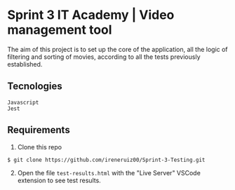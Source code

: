 
# Sprint 3 IT Academy | Video management tool

The aim of this project is to set up the core of the application, all the logic of filtering and sorting of movies, according to all the tests previously established.

## Tecnologies

    Javascript
    Jest

## Requirements


1. Clone this repo
```bash
$ git clone https://github.com/ireneruiz00/Sprint-3-Testing.git
```
2. Open the file `test-results.html` with the "Live Server" VSCode extension to see test results.




